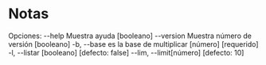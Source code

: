 # Notas

Opciones:
      --help          Muestra ayuda
                                [booleano]
      --version       Muestra número de
                      versión   [booleano]
  -b, --base          es la base de
                      multiplicar
                      [número] [requerido]
  -l, --listar [booleano] [defecto: false]
      --lim, --limit[número] [defecto: 10]